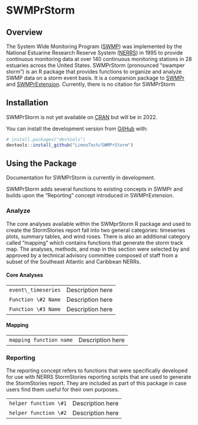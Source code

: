 
<!-- README.md is generated from README.Rmd. Please edit that file -->

# SWMPrStorm

<!-- badges: start -->
<!-- badges: end -->

## Overview

The System Wide Monitoring Program
([SWMP](http://nerrs.noaa.gov/RCDefault.aspx?ID=18)) was implemented by
the National Estuarine Research Reserve System
([NERRS](http://nerrs.noaa.gov/)) in 1995 to provide continuous
monitoring data at over 140 continuous monitoring stations in 28
estuaries across the United States. SWMPrStorm (pronounced “swamper
storm”) is an R package that provides functions to organize and analyze
SWMP data on a storm event basis. It is a companion package to
[SWMPr](https://github.com/fawda123/SWMPr) and
[SWMPrExtension](https://github.com/NOAA-OCM/SWMPrExtension/).
Currently, there is no citation for SWMPrStorm

## Installation

SWMPrStorm is not yet available on [CRAN](https://CRAN.R-project.org)
but will be in 2022.

You can install the development version from
[GitHub](https://github.com/) with:

``` r
# install.packages("devtools")
devtools::install_github("LimnoTech/SWMPrStorm")
```

## Using the Package

Documentation for SWMPrStorm is currently in development.

SWMPrStorm adds several functions to existing concepts in SWMPr and
builds upon the “Reporting” concept introduced in SWMPrExtension.

### Analyze

The core analyses available within the SWMprStorm R package and used to
create the StormStories report fall into two general categories:
timeseries plots, summary tables, and wind roses. There is also an
additional category called “mapping” which contains functions that
generate the storm track map. The analyses, methods, and map in this
section were selected by and approved by a technical advisory committee
composed of staff from a subset of the Southeast Atlantic and Caribbean
NERRs.

#### Core Analyses

<!-- haven't found a great way to remove the `\` before the `_` upon rendering -->
<table>
<tr>
<td>
<code>event\_timeseries</code>
</td>
<td>
Description here
</td>
</tr>
<tr>
<td>
<code>Function \#2 Name</code>
</td>
<td>
Description here
</td>
</tr>
<tr>
<td>
<code>Function \#3 Name</code>
</td>
<td>
Description here
</td>
</tr>
</table>

#### Mapping

<table>
<tr>
<td>
<code>mapping function name</code>
</td>
<td>
Description here
</td>
</tr>
</table>

### Reporting

The reporting concept refers to functions that were specifically
developed for use with NERRS StormStories reporting scripts that are
used to generate the StormStories report. They are included as part of
this package in case users find them useful for their own purposes.

<table>
<tr>
<td>
<code>helper function \#1</code>
</td>
<td>
Description here
</td>
</tr>
<tr>
<td>
<code>helper function \#2</code>
</td>
<td>
Description here
</td>
</tr>
</table>
